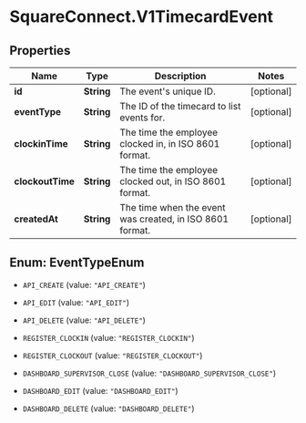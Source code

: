 # SquareConnect.V1TimecardEvent

## Properties
Name | Type | Description | Notes
------------ | ------------- | ------------- | -------------
**id** | **String** | The event&#39;s unique ID. | [optional] 
**eventType** | **String** | The ID of the timecard to list events for. | [optional] 
**clockinTime** | **String** | The time the employee clocked in, in ISO 8601 format. | [optional] 
**clockoutTime** | **String** | The time the employee clocked out, in ISO 8601 format. | [optional] 
**createdAt** | **String** | The time when the event was created, in ISO 8601 format. | [optional] 


<a name="EventTypeEnum"></a>
## Enum: EventTypeEnum


* `API_CREATE` (value: `"API_CREATE"`)

* `API_EDIT` (value: `"API_EDIT"`)

* `API_DELETE` (value: `"API_DELETE"`)

* `REGISTER_CLOCKIN` (value: `"REGISTER_CLOCKIN"`)

* `REGISTER_CLOCKOUT` (value: `"REGISTER_CLOCKOUT"`)

* `DASHBOARD_SUPERVISOR_CLOSE` (value: `"DASHBOARD_SUPERVISOR_CLOSE"`)

* `DASHBOARD_EDIT` (value: `"DASHBOARD_EDIT"`)

* `DASHBOARD_DELETE` (value: `"DASHBOARD_DELETE"`)




